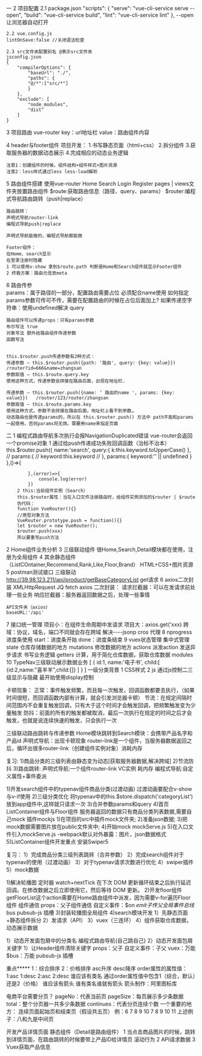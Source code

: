 一
2 项目配置
    2.1 package.json
        "scripts": {
            "serve": "vue-cli-service serve --open",
            "build": "vue-cli-service build",
            "lint": "vue-cli-service lint"
        },
    --open 让浏览器自动打开

    2.2 vue.config.js
    lintOnSave:false //关闭语法检查

    2.3 src文件夹配置别名 @表示src文件夹
    jsconfig.json
    {
        "compilerOptions": {
            "baseUrl": "./",
            "paths": {
            "@/*":["src/*"]
            }
        },
        "exclude": [
            "node_modules",
            "dist"
        ]
    }

3 项目路由
    vue-router
    key：url地址栏
    value：路由组件内容

4 header与footer组件
    项目开发：
    1.书写静态页面（html+css）
    2.拆分组件
    3.获取服务器的数据动态展示
    4.完成相应的动态业务逻辑

    注意1：创建组件的时候，组件结构+组件样式+图片资源
    注意2：less样式通过less less-load解析

5 路由组件搭建
使用vue-router
    Home Search Login Register
    pages | views文件夹放置路由组件
    $route:获取路由信息（路径、query、params）
    $router:编程式导航路由跳转（push|replace）

    路由跳转：
    声明式导航router-link
    编程式导航push|replace

    声明式导航能做的，编程式导航都能做

    Footer组件：
    在Home、search显示
    在登录注册时隐藏
    1 可以使用v-show 拿到$route.path 判断是Home和Search组件就显示Footer组件
    2 终极方案：路由元信息meta

6 路由传参      
    params：属于路径的一部分，配置路由需要占位 必须配合name使用
        如何指定params参数可传可不传，需要在配置路由的时候在占位后面加上?
        如果传递空字符串：使用undefined解决
    query

    路由组件可以传递props：只有params参数
    布尔写法 true
    对象写法 额外给路由组件传递参数
    函数写法 


    this.$router.push传递参数有2种方式：
    传递参数 – this.$router.push({path: '路由', query: {key: value}})  /router?id=666&name=zhangsan
    参数取值 – this.$route.query.key
    使用这种方式，传递参数会拼接在路由后面，出现在地址栏.

    传递参数 – this.$router.push({name: ’ 路由的name ', params: {key: value}})   /router/123/router/zhangsan
    参数取值 – this.$route.params.key
    使用这种方式，参数不会拼接在路由后面，地址栏上看不到参数…
    动态路由也是传递params的，所以在 this.$router.push() 方法中 path不能和params一起使用，否则params将无效。需要用name来指定页面

二
1 编程式路由导航多次执行会报NavigationDuplicated错误
    vue-router会返回一个promise对象
        1 通过给push传递成功失败回调函数（治标不治本）
            this.$router.push({
                name:'search',
                query:{
                    k:this.keyword.toUpperCase()
                },
                // params:{
                //     keyword:this.keyword
                // },
                params:{
                    keyword:'' || undefined
                }
            },()=>{

            },(error)=>{
                console.log(error)
            })
        2 this:当前组件实例（Search）
        this.$router属性：当在入口文件注册路由时，给组件实例添加的$router | $route
        伪代码：
        function VueRouter(){}
        //原型对象方法
        VueRouter.prototype.push = function(){}
        let $router = new VueRouter();
        $router.push(xxx)
        所以要重写push方法
2 Home组件业务分析
3 三级联动组件
    很Home,Search,Detail模块都在使用，注册为全局组件
4 其余静态组件（ListCOntainer,Recommend,Rank,Like,Floor,Brand）
    HTML+CSS+图片资源
5 postman测试接口
    三级联动
    http://39.98.123.211/api/product/getBaseCategoryList   get请求
6 axios二次封装
    XMLHttpRequest JQ fetch axios
    二次封装：
    请求拦截器：可以在发请求前处理一些业务
    响应拦截器：服务器返回数据之后，处理一些事情

    API文件夹（axios）
    baseURL:'/api'
7 接口统一管理
项目小：在组件生命周期中发请求
项目大：axios.get('xxx)
跨域：协议，域名，端口不同就会存在跨域
    解决----jsonp cros 代理
8 nprogress进度条使用
start：进度条开始
done：进度条结束
9 vuex状态管理
    集中式管理
    state 仓库存储数据的地方
    mutations 修改数据的地方
    actions 派发action 发送异步请求 书写业务逻辑
    getters 计算，用于简化仓库数据，获取仓库数据
    modules
10 TypeNav三级联动展示数据业务
[
    {
        id:1,
        name:'电子书',
        child:[
            {id:2,name:"喜羊羊",child:[]}
        ]
    }
]
一级分类背景
    1 CSS样式
    2 js
通过js控制二三级显示与隐藏
    最开始使用display控制

卡顿现象：
正常：事件触发频繁，而且每一次触发，回调函数都要去执行，（如果时间很短，而回调函数内部有计算，就会引发浏览器卡顿）
节流：在规定间隔时间范围内不会重复触发回调，只有大于这个时间才会触发回调，把频繁触发变为少量触发
防抖：前面的所有的触发都被取消，最后一次执行在规定的时间之后才会触发，也就是说连续快速的触发，只会执行一次

三级联动路由跳转与传递参数
Home模块跳转到Search模块：会携带产品名字和产品id
声明式导航：出现卡顿现象
    router-link是一个组件，当服务器数据返回之后，循环出很多router-link（创建组件实例对象）消耗内存

复习:
1)商品分类的三级列表由静态变为动态[获取服务器数据,解决跨域]
2)节流防抖
3)路由跳转:
    声明式导航:一个组件router-link VC实例 耗内存
    编程式导航:自定义属性+事件委派

1)开发search组件中的typenav组件商品分类(过渡动画)
    过渡动画要配合v-show与v-if使用
2)三级分类优化
将typenav中的this.$store.dispatch('categoryList')放到app组件中,这样就只请求一次
3)合并参数params和query
4)首页ListContainer组件与Floor组件
    服务器返回的数据只有商品分类列表数据,需要自己mock
    插件mockjs
        1)在项目的src中插件mock文件夹;
        2)准备json数据;
        3)把mock数据需要图片放在public文件夹中;
        4)开始mock mockServe.js
        5)在入口文件引入mockServe.js
        -webpack默认对外暴露：图片，json数据格式
5)ListContainer组件开发重点
安装Swiper5

复习：
1）完成商品分类三级列表跳转（合并参数）
2）完成search组件对于typenav的使用（过渡动画）
3）对于typenav请求次数进行优化
4）swiper插件
5）mock数据

1)解决轮播图
    定时器
    watch+nextTick
        在下次 DOM 更新循环结束之后执行延迟回调。在修改数据之后立即使用它，然后等待 DOM 更新。
2)开发floor组件
    getFloorList这个action需要在Home路由组件中派发，因为需要v-for遍历Floor组件
    组件通信
    props：父子组件通信
    自定义事件：$on $emit 子传父
    全局事件总线$bus
    pubsub-js
    插槽
3)封装轮播图全局组件
4)search模块开发
    1）先静态页面+静态组件拆分
    2）发请求（API）
    3）vuex（三连环）
    4）组件获取仓库数据，动态展示数据

1）动态开发面包屑中的分类名
编程式路由导航{自己跳自己}
2）动态开发面包屑关键字
    1）让Header组件清除关键字
    props：父子
    自定义事件：子父
    vuex：万能
    $bus：万能
    pubsub-js
    插槽

重点*****
1：综合排序
2：价格排序
asc升序 desc降序
order属性的属性值：
    1:asc
    1:desc
    2:asc
    2:desc
谁应该有类名
    通过order属性值中包含1（综合，默认）还是2（价格）
谁应该有箭头
    谁有类名谁就有箭头
箭头制作：阿里图标库

电商平台需要分页？
pageNo：代表当前页
pageSize：每页展示多少条数据
total：整个分页器一共多少条数据
continues：代表分页连续个数
一个重要的地方：
连续页面起始页和结束页（假设共五页）
例：6 7   8   9 10
    7 8   9   10 11
上述例子：八和九是中间页

开发产品详情页面
静态组件（Detail是路由组件）
1 当点击商品图片的时候，跳转到详情页面，在路由跳转的时候要带上产品ID给详情页
    滚动行为
2 API请求数据
3 Vuex获取产品信息